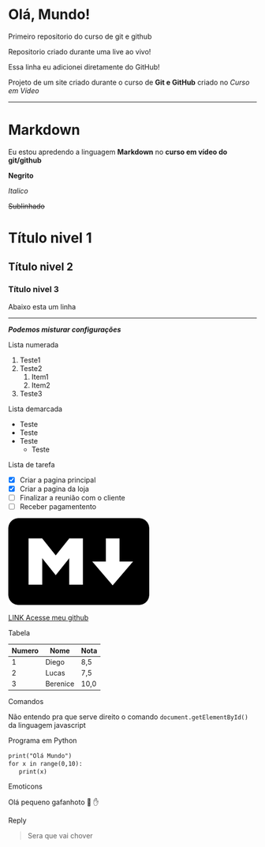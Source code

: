 # Olá, Mundo!
 Primeiro repositorio do curso de git e github
 
 Repositorio criado durante uma live ao vivo!
 
 Essa linha eu adicionei diretamente do GitHub!

 Projeto de um site criado durante o curso de **Git e GitHub** criado no *Curso em Vídeo*

---

# Markdown #

Eu estou apredendo a linguagem **Markdown** no **curso em vídeo do git/github**

**Negrito**

*Italico*

~~Sublinhado~~

# Título nivel 1 #

## Título nivel 2 ##

### Título nivel 3 ###

Abaixo esta um linha

---

__*Podemos misturar configurações*__

Lista numerada
1. Teste1
10. Teste2
    1. Item1
    2. Item2
100. Teste3

Lista demarcada
* Teste
* Teste
* Teste
    * Teste
    
Lista de tarefa
- [x] Criar a pagina principal
- [x] Criar a pagina da loja
- [ ] Finalizar a reunião com o cliente
- [ ] Receber pagamentento 

![](Site-Ola-Mundo/markdown_icon.png)

[LINK Acesse meu github](https://github.com/DiegoGomesFerreira)

Tabela

Numero | Nome | Nota
---|---|---
1|Diego|8,5
2|Lucas|7,5
3|Berenice|10,0

Comandos

Não entendo pra que serve direito o comando `document.getElementById()` da linguagem javascript

Programa em Python

```
print("Olá Mundo")
for x in range(0,10):
   print(x)
```

Emoticons

Olá pequeno gafanhoto :vulcan_salute: :hand:

Reply
> Sera que vai chover
